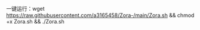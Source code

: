 一键运行：wget https://raw.githubusercontent.com/a3165458/Zora-/main/Zora.sh && chmod +x Zora.sh && ./Zora.sh


